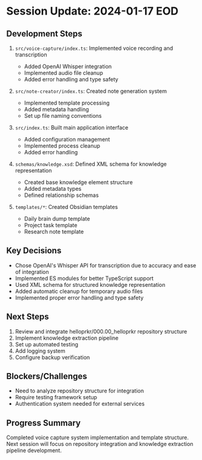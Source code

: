 # Session Update: 2024-01-17 EOD

## Development Steps

1. `src/voice-capture/index.ts`: Implemented voice recording and transcription
   - Added OpenAI Whisper integration
   - Implemented audio file cleanup
   - Added error handling and type safety

2. `src/note-creator/index.ts`: Created note generation system
   - Implemented template processing
   - Added metadata handling
   - Set up file naming conventions

3. `src/index.ts`: Built main application interface
   - Added configuration management
   - Implemented process cleanup
   - Added error handling

4. `schemas/knowledge.xsd`: Defined XML schema for knowledge representation
   - Created base knowledge element structure
   - Added metadata types
   - Defined relationship schemas

5. `templates/*`: Created Obsidian templates
   - Daily brain dump template
   - Project task template
   - Research note template

## Key Decisions

- Chose OpenAI's Whisper API for transcription due to accuracy and ease of integration
- Implemented ES modules for better TypeScript support
- Used XML schema for structured knowledge representation
- Added automatic cleanup for temporary audio files
- Implemented proper error handling and type safety

## Next Steps

1. Review and integrate helloprkr/000.00_helloprkr repository structure
2. Implement knowledge extraction pipeline
3. Set up automated testing
4. Add logging system
5. Configure backup verification

## Blockers/Challenges

- Need to analyze repository structure for integration
- Require testing framework setup
- Authentication system needed for external services

## Progress Summary

Completed voice capture system implementation and template structure. Next session will focus on repository integration and knowledge extraction pipeline development. 